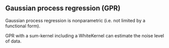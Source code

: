 ## Gaussian process regression (GPR)

Gaussian process regression is nonparametric (i.e. not limited by a functional form).

GPR with a sum-kernel including a WhiteKernel can estimate the noise level of data.